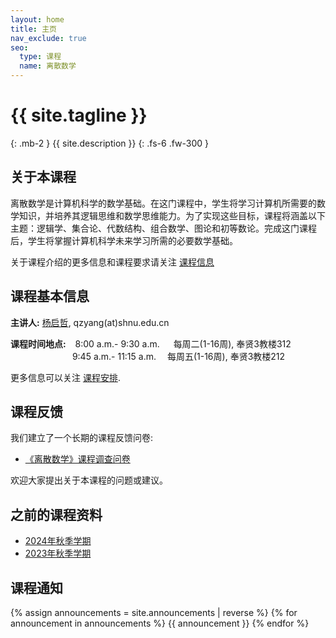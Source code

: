 ```yaml
---
layout: home
title: 主页
nav_exclude: true
seo:
  type: 课程
  name: 离散数学
---
```


# {{ site.tagline }}
{: .mb-2 }
{{ site.description }}
{: .fs-6 .fw-300 }

<!-- {% if site.announcements %}
{{ site.announcements.last }}
[Announcements](announcements.md){: .btn .btn-outline .fs-3 }
{% endif %} -->

## 关于本课程

离散数学是计算机科学的数学基础。在这门课程中，学生将学习计算机所需要的数学知识，并培养其逻辑思维和数学思维能力。为了实现这些目标，课程将涵盖以下主题：逻辑学、集合论、代数结构、组合数学、图论和初等数论。完成这门课程后，学生将掌握计算机科学未来学习所需的必要数学基础。

关于课程介绍的更多信息和课程要求请关注 [课程信息](syllabus.md)

## 课程基本信息

**主讲人:** [杨启哲](https://basics.sjtu.edu.cn/~yangqizhe/), qzyang(at)shnu.edu.cn

**课程时间地点:** &ensp;&nbsp;8:00 a.m.- 9:30 a.m. &emsp; 每周二(1-16周), 奉贤3教楼312
 <br/>&emsp;&emsp;&emsp;&emsp;&emsp;&emsp;&nbsp;&ensp;&nbsp;9:45 a.m.- 11:15 a.m. &emsp;每周五(1-16周), 奉贤3教楼212


 更多信息可以关注 [课程安排](schedule.md).



## 课程反馈

我们建立了一个长期的课程反馈问卷:

- [《离散数学》课程调查问卷](https://www.wjx.cn/vm/exnk43d.aspx#)

欢迎大家提出关于本课程的问题或建议。



## 之前的课程资料

- [2024年秋季学期](https://www.dm2024w.spacepenguin.com.cn)
- [2023年秋季学期](https://www.dm2023w.spacepenguin.com.cn)

## 课程通知

{% assign announcements = site.announcements | reverse %}
{% for announcement in announcements %}
{{ announcement }}
{% endfor %}

